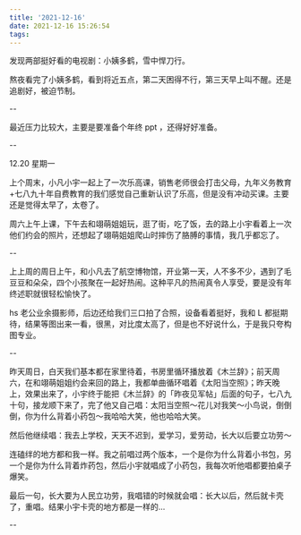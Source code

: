 ```yaml
---
title: '2021-12-16'
date: 2021-12-16 15:26:54
tags:
---
```


发现两部挺好看的电视剧：小姨多鹤，雪中悍刀行。

熬夜看完了小姨多鹤，看到将近五点，第二天困得不行，第三天早上叫不醒。还是追剧好，被迫节制。

--

最近压力比较大，主要是要准备个年终 ppt ，还得好好准备。

--

12.20 星期一

上个周末，小凡小宇一起上了一次乐高课，销售老师很会打击父母，九年义务教育+七八九十年自费教育的我们感觉自己重新认识了乐高，但是没有冲动买课。主要还是觉得太早了，太卷了。

周六上午上课，下午去和翊萌姐姐玩，逛了街，吃了饭，去的路上小宇看着上一次他们约会的照片，还想起了翊萌姐姐爬山时摔伤了胳膊的事情，我几乎都忘了。

--

上上周的周日上午，和小凡去了航空博物馆，开业第一天，人不多不少，遇到了毛豆豆和朵朵，四个小孩聚在一起好热闹。这种平凡的热闹真令人享受，要是没有年终述职就很轻松愉快了。

hs 老公业余摄影师，后边还给我们三口拍了合照，设备看着挺好，我和 L 都挺期待，结果等图出来一看，很黑，对比度太高了，但是也不好说什么，于是我只夸构图专业。

--

昨天周日，白天我们基本都在家里待着，书房里循环播放着《木兰辞》；前天周六，在和翊萌姐姐约会来回的路上，我都单曲循环唱着《太阳当空照》；昨天晚上，效果出来了，小宇终于能把《木兰辞》的「昨夜见军帖」后面的句子，七八九十句，接龙顺下来了，完了他又自己唱：太阳当空照～花儿对我笑～小鸟说，倒倒倒，你为什么背着小药包～我哈哈大笑，他也哈哈大笑。

然后他继续唱：我去上学校，天天不迟到，爱学习，爱劳动，长大以后要立功劳～

连磕绊的地方都和我一样。我之前唱过两个版本，一个是你为什么背着小书包，另一个是你为什么背着炸药包，然后小宇就唱成了小药包，我每次听他唱都要拍桌子爆笑。

最后一句，长大要为人民立功劳，我唱错的时候就会唱：长大以后，然后就卡壳了，重唱。结果小宇卡壳的地方都是一样的...

--






